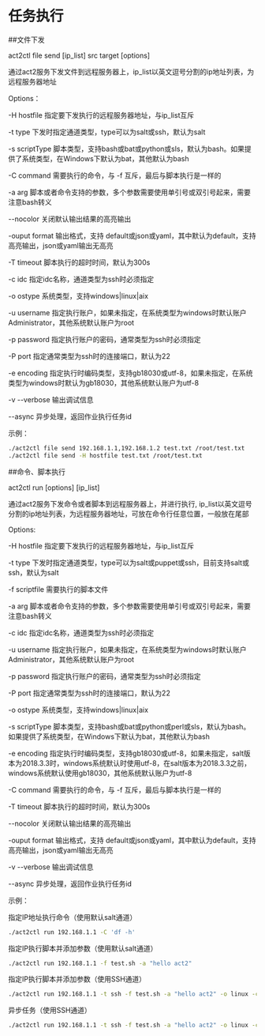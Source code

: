 # 任务执行

##文件下发

act2ctl file send [ip_list] src target [options]

通过act2服务下发文件到远程服务器上，ip_list以英文逗号分割的ip地址列表，为远程服务器地址

 

Options：

-H hostfile    指定要下发执行的远程服务器地址，与ip_list互斥

-t type    下发时指定通道类型，type可以为salt或ssh，默认为salt

-s scriptType    脚本类型，支持bash或bat或python或sls，默认为bash。如果提供了系统类型，在Windows下默认为bat，其他默认为bash

-C command    需要执行的命令，与 -f 互斥，最后与脚本执行是一样的

-a arg    脚本或者命令支持的参数，多个参数需要使用单引号或双引号起来，需要注意bash转义

--nocolor    关闭默认输出结果的高亮输出

-ouput format    输出格式，支持 default或json或yaml，其中默认为default，支持高亮输出，json或yaml输出无高亮

-T timeout    脚本执行的超时时间，默认为300s

-c idc    指定idc名称，通道类型为ssh时必须指定

-o ostype    系统类型，支持windows|linux|aix

-u username    指定执行账户，如果未指定，在系统类型为windows时默认账户Administrator，其他系统默认账户为root

-p password    指定执行账户的密码，通常类型为ssh时必须指定

-P port    指定通常类型为ssh时的连接端口，默认为22

-e encoding    指定执行时编码类型，支持gb18030或utf-8，如果未指定，在系统类型为windows时默认为gb18030，其他系统默认账户为utf-8

-v --verbose    输出调试信息

--async    异步处理，返回作业执行任务id

 

示例：

```bash
./act2ctl file send 192.168.1.1,192.168.1.2 test.txt /root/test.txt
./act2ctl file send -H hostfile test.txt /root/test.txt
```



##命令、脚本执行

act2ctl run [options] [ip_list]

通过act2服务下发命令或者脚本到远程服务器上，并进行执行, ip_list以英文逗号分割的ip地址列表，为远程服务器地址，可放在命令行任意位置，一般放在尾部

 

Options:

-H hostfile    指定要下发执行的远程服务器地址，与ip_list互斥

-t type    下发时指定通道类型，type可以为salt或puppet或ssh，目前支持salt或ssh，默认为salt

-f scriptfile    需要执行的脚本文件

-a arg    脚本或者命令支持的参数，多个参数需要使用单引号或双引号起来，需要注意bash转义

-c idc    指定idc名称，通道类型为ssh时必须指定

-u username    指定执行账户，如果未指定，在系统类型为windows时默认账户Administrator，其他系统默认账户为root

-p password    指定执行账户的密码，通常类型为ssh时必须指定

-P port    指定通常类型为ssh时的连接端口，默认为22

-o ostype    系统类型，支持windows|linux|aix

-s scriptType    脚本类型，支持bash或bat或python或perl或sls，默认为bash。如果提供了系统类型，在Windows下默认为bat，其他默认为bash

-e encoding    指定执行时编码类型，支持gb18030或utf-8，如果未指定，salt版本为2018.3.3时，windows系统默认时使用utf-8，在salt版本为2018.3.3之前，windows系统默认使用gb18030，其他系统默认账户为utf-8

-C command    需要执行的命令，与 -f 互斥，最后与脚本执行是一样的

-T timeout    脚本执行的超时时间，默认为300s

--nocolor    关闭默认输出结果的高亮输出

-ouput format    输出格式，支持 default或json或yaml，其中默认为default，支持高亮输出，json或yaml输出无高亮

-v  --verbose    输出调试信息

--async    异步处理，返回作业执行任务id

 

示例：

指定IP地址执行命令（使用默认salt通道）

```bash
./act2ctl run 192.168.1.1 -C 'df -h'
```

指定IP执行脚本并添加参数（使用默认salt通道）

```bash
./act2ctl run 192.168.1.1 -f test.sh -a "hello act2"
```

指定IP执行脚本并添加参数（使用SSH通道）

```bash
./act2ctl run 192.168.1.1 -t ssh -f test.sh -a "hello act2" -o linux -c hangzhou
```

异步任务（使用SSH通道）

 ```bash
./act2ctl run 192.168.1.1 -t ssh -f test.sh -a "hello act2" -o linux -c hangzhou --async
 ```

